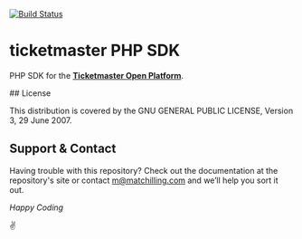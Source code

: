 [![Build Status](https://travis-ci.org/gigtoday/sdk-ticketmaster-php.svg?branch=master)](https://travis-ci.org/matchilling/sdk-ticketmaster-php)

# ticketmaster PHP SDK

PHP SDK for the **[Ticketmaster Open Platform](http://developer.ticketmaster.com/)**.

## License

This distribution is covered by the GNU GENERAL PUBLIC LICENSE, Version 3, 29 June 2007.

## Support & Contact

Having trouble with this repository? Check out the documentation at the repository's site or contact m@matchilling.com and we’ll help you sort it out.

*Happy Coding*

:v:
